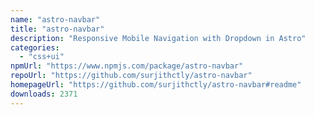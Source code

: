 ```yaml
---
name: "astro-navbar"
title: "astro-navbar"
description: "Responsive Mobile Navigation with Dropdown in Astro"
categories:
  - "css+ui"
npmUrl: "https://www.npmjs.com/package/astro-navbar"
repoUrl: "https://github.com/surjithctly/astro-navbar"
homepageUrl: "https://github.com/surjithctly/astro-navbar#readme"
downloads: 2371
---
```

